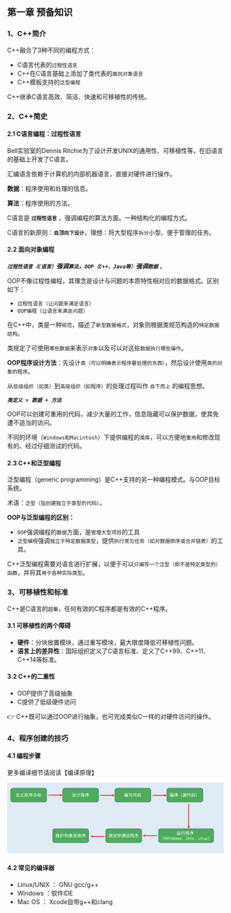 ## 第一章 预备知识

### 1、C++简介
C++融合了3种不同的编程方式：
- C语言代表的`过程性语言`
- C++在C语言基础上添加了类代表的`面向对象语言`
- C++模板支持的`泛型编程`

C++继承C语言高效、简洁、快速和可移植性的传统。

### 2、C++简史
#### 2.1 C语言编程：过程性语言
Bell实验室的Dennis Ritchie为了设计开发UNIX的通用性、可移植性等，在旧语言的基础上开发了C语言。

汇编语言依赖于计算机的内部机器语言，直接对硬件进行操作。

**数据**：程序使用和处理的信息。

**算法**：程序使用的方法。

C语言是 **`过程性语言`** ，强调编程的算法方面。一种结构化的编程方式。

C语言的新原则：**`自顶向下设计`**，理想：将大型程序`拆分`小型、便于管理的任务。

#### 2.2 面向对象编程
***`过程性语言（C语言）`强调`算法`，`OOP（C++、Java等）`强调`数据`*** 。

OOP不像过程性编程，其理念是设计与问题的本质特性相对应的数据格式。区别如下：

- `过程性语言（让问题来满足语言）`
- `OOP编程（让语言来满足问题）`

在C++中，类是一种`规范`，描述了`新型数据格式`，对象则根据类规范构造的`特定数据结构`。

类规定了可使用`哪些数据`来表示`对象`以及可以对这些`数据执行哪些操作`。

**OOP程序设计方法**：先设计`类（可以明确表示程序要处理的东西）`，然后设计使用`类的对象的程序`。

从`低级组织（如类）`到`高级组织（如程序）`的处理过程叫作 `自下而上` 的编程思想。

***`类定义 = 数据 + 方法`***

OOP可以创建可重用的代码，减少大量的工作，信息隐藏可以保护数据，使其免遭不适当的访问。

不同的环境（`Windows和Macintosh`）下提供编程的`类库`，可以方便地`重用`和修改现有的、经过仔细测试的代码。

#### 2.3  C++和泛型编程
泛型编程（generic programming）是C++支持的另一种编程模式。与OOP目标系统。

术语：`泛型（指创建独立于类型的代码）`。

**OOP与泛型编程的区别：** 
- `OOP`强调编程的`数据`方面，是`管理大型项目`的工具
- `泛型编程`强调`独立于特定数据类型`，提供`执行常见任务（如对数据排序或合并链表）`的工具。

C++泛型编程需要对语言进行扩展，以便于可以`只编写一个泛型（即不是特定类型的）函数`，并将其`用于各种实际类型`。

### 3、可移植性和标准
C++是C语言的`超集`，任何有效的C程序都是有效的C++程序。

#### 3.1 可移植性的两个障碍
- **硬件**：分块放置模块，通过重写模块，最大限度降低可移植性问题。
- **语言上的差异性**：国际组织定义了C语言标准、定义了C++99、C++11、C++14等标准。

#### 3.2 C++的二重性
- OOP提供了高级抽象
- C提供了低级硬件访问

👉 C++既可以通过OOP进行抽象，也可完成类似C一样的对硬件访问的操作。

### 4、程序创建的技巧

#### 4.1 编程步骤
更多编译细节请阅读【编译原理】

![](./img/编程的步骤.png)


#### 4.2 常见的编译器
- Linux/UNIX ： GNU gcc/g++
- Windows ：软件IDE
- Mac OS ： Xcode自带g++和clang

